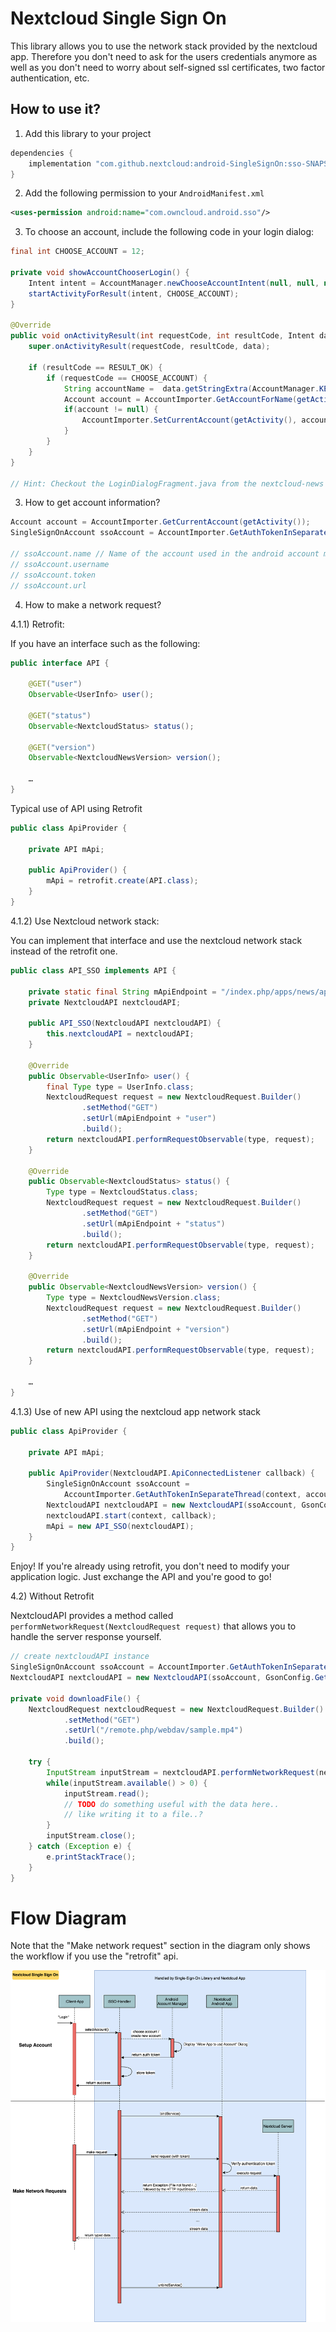 Nextcloud Single Sign On
=========================

This library allows you to use the network stack provided by the nextcloud app. Therefore you don't need to ask for the users credentials anymore as well as you don't need to worry about self-signed ssl certificates, two factor authentication, etc.


How to use it?
--------------

1) Add this library to your project

```gradle
dependencies {
    implementation "com.github.nextcloud:android-SingleSignOn:sso-SNAPSHOT"
}
```
2) Add the following permission to your `AndroidManifest.xml`

```xml
<uses-permission android:name="com.owncloud.android.sso"/>
```

3) To choose an account, include the following code in your login dialog:

```java
final int CHOOSE_ACCOUNT = 12;

private void showAccountChooserLogin() {
    Intent intent = AccountManager.newChooseAccountIntent(null, null, new String[] {"nextcloud"}, true, null, null, null, null);
    startActivityForResult(intent, CHOOSE_ACCOUNT);
}

@Override
public void onActivityResult(int requestCode, int resultCode, Intent data) {
    super.onActivityResult(requestCode, resultCode, data);

    if (resultCode == RESULT_OK) {
        if (requestCode == CHOOSE_ACCOUNT) {
            String accountName =  data.getStringExtra(AccountManager.KEY_ACCOUNT_NAME);
            Account account = AccountImporter.GetAccountForName(getActivity(), accountName);
            if(account != null) {
                AccountImporter.SetCurrentAccount(getActivity(), account);
            }
        }
    }
}

// Hint: Checkout the LoginDialogFragment.java from the nextcloud-news app (sso-branch) to see a fully working example
```

3) How to get account information?

```java
Account account = AccountImporter.GetCurrentAccount(getActivity());
SingleSignOnAccount ssoAccount = AccountImporter.GetAuthTokenInSeparateThread(getActivity(), account);

// ssoAccount.name // Name of the account used in the android account manager
// ssoAccount.username
// ssoAccount.token
// ssoAccount.url
```

4) How to make a network request?

4.1.1) Retrofit:

If you have an interface such as the following:

```java
public interface API {

    @GET("user")
    Observable<UserInfo> user();

    @GET("status")
    Observable<NextcloudStatus> status();

    @GET("version")
    Observable<NextcloudNewsVersion> version();

    …
}
```

Typical use of API using Retrofit
```java
public class ApiProvider {

    private API mApi;

    public ApiProvider() {
        mApi = retrofit.create(API.class);
    }
}
```

4.1.2) Use Nextcloud network stack:

You can implement that interface and use the nextcloud network stack instead of the retrofit one.

```java
public class API_SSO implements API {

    private static final String mApiEndpoint = "/index.php/apps/news/api/v1-2/";
    private NextcloudAPI nextcloudAPI;

    public API_SSO(NextcloudAPI nextcloudAPI) {
        this.nextcloudAPI = nextcloudAPI;
    }

    @Override
    public Observable<UserInfo> user() {
        final Type type = UserInfo.class;
        NextcloudRequest request = new NextcloudRequest.Builder()
                .setMethod("GET")
                .setUrl(mApiEndpoint + "user")
                .build();
        return nextcloudAPI.performRequestObservable(type, request);
    }

    @Override
    public Observable<NextcloudStatus> status() {
        Type type = NextcloudStatus.class;
        NextcloudRequest request = new NextcloudRequest.Builder()
                .setMethod("GET")
                .setUrl(mApiEndpoint + "status")
                .build();
        return nextcloudAPI.performRequestObservable(type, request);
    }

    @Override
    public Observable<NextcloudNewsVersion> version() {
        Type type = NextcloudNewsVersion.class;
        NextcloudRequest request = new NextcloudRequest.Builder()
                .setMethod("GET")
                .setUrl(mApiEndpoint + "version")
                .build();
        return nextcloudAPI.performRequestObservable(type, request);
    }

    …
}
```

4.1.3) Use of new API using the nextcloud app network stack

```java
public class ApiProvider {

    private API mApi;

    public ApiProvider(NextcloudAPI.ApiConnectedListener callback) {
        SingleSignOnAccount ssoAccount =
            AccountImporter.GetAuthTokenInSeparateThread(context, account);
        NextcloudAPI nextcloudAPI = new NextcloudAPI(ssoAccount, GsonConfig.GetGson());
        nextcloudAPI.start(context, callback);
        mApi = new API_SSO(nextcloudAPI);
    }
}
```
Enjoy! If you're already using retrofit, you don't need to modify your application logic. Just exchange the API and you're good to go!

4.2) Without Retrofit

NextcloudAPI provides a method called `performNetworkRequest(NextcloudRequest request)` that allows you to handle the server response yourself.

```java
// create nextcloudAPI instance
SingleSignOnAccount ssoAccount = AccountImporter.GetAuthTokenInSeparateThread(context, account);
NextcloudAPI nextcloudAPI = new NextcloudAPI(ssoAccount, GsonConfig.GetGson());

private void downloadFile() {
    NextcloudRequest nextcloudRequest = new NextcloudRequest.Builder()
            .setMethod("GET")
            .setUrl("/remote.php/webdav/sample.mp4")
            .build();

    try {
        InputStream inputStream = nextcloudAPI.performNetworkRequest(nextcloudRequest);
        while(inputStream.available() > 0) {
            inputStream.read();
            // TODO do something useful with the data here..
            // like writing it to a file..?
        }
        inputStream.close();
    } catch (Exception e) {
        e.printStackTrace();
    }
}
```

# Flow Diagram

Note that the "Make network request" section in the diagram only shows the workflow if you use the "retrofit" api.

![](doc/NextcloudSingleSignOn.png)